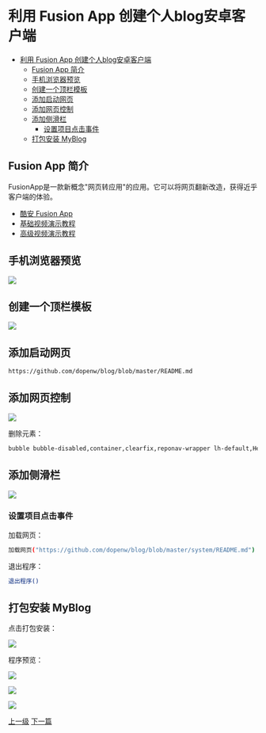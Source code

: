 # 利用 Fusion App 创建个人blog安卓客户端


<!-- @import "[TOC]" {cmd="toc" depthFrom=1 depthTo=6 orderedList=false} -->
<!-- code_chunk_output -->

* [利用 Fusion App 创建个人blog安卓客户端](#利用-fusion-app-创建个人blog安卓客户端)
	* [Fusion App 简介](#fusion-app-简介)
	* [手机浏览器预览](#手机浏览器预览)
	* [创建一个顶栏模板](#创建一个顶栏模板)
	* [添加启动网页](#添加启动网页)
	* [添加网页控制](#添加网页控制)
	* [添加侧滑栏](#添加侧滑栏)
		* [设置项目点击事件](#设置项目点击事件)
	* [打包安装 MyBlog](#打包安装-myblog)

<!-- /code_chunk_output -->


## Fusion App 简介

FusionApp是一款新概念"网页转应用"的应用。它可以将网页翻新改造，获得近乎客户端的体验。

* [酷安 Fusion App ](https://www.coolapk.com/apk/cn.coldsong.fusionapp)
* [基础视频演示教程](https://www.bilibili.com/video/av20964863?share_medium=android&share_source=copy_link&bbid=8E9421B2-19DF-4A7F-9D1C-FF7D9557C7BD44884infoc&ts=1521452507641)
* [高级视频演示教程](https://www.bilibili.com/video/av21276227?share_medium=android&share_source=copy_link&bbid=8E9421B2-19DF-4A7F-9D1C-FF7D9557C7BD44884infoc&ts=1522107475891)


## 手机浏览器预览

![](../images/UseFusionAppCreateBlogApp_201803301358_1.png)

## 创建一个顶栏模板

![](../images/UseFusionAppCreateBlogApp_201803301336_1.png)

## 添加启动网页

```sh
https://github.com/dopenw/blog/blob/master/README.md
```

## 添加网页控制

![](../images/UseFusionAppCreateBlogApp_201803301336_2.png)

删除元素：
```sh
bubble bubble-disabled,container,clearfix,reponav-wrapper lh-default,Header js-details-container Details f4 lh-default,breadcrumb blob-breadcrumb
```

## 添加侧滑栏

![](../images/UseFusionAppCreateBlogApp_201803301339_3.png)

### 设置项目点击事件

加载网页：
```sh
加载网页("https://github.com/dopenw/blog/blob/master/system/README.md")
```

退出程序：
```sh
退出程序()
```

## 打包安装 MyBlog

点击打包安装：

![](../images/UseFusionAppCreateBlogApp_201803301351_3.png)

程序预览：

![](../images/UseFusionAppCreateBlogApp_201803301351_1.png)

![](../images/UseFusionAppCreateBlogApp_201803301351_2.png)

![](../images/UseFusionAppCreateBlogApp_201803301401_1.png)


[上一级](README.md)
[下一篇](atom.md)
